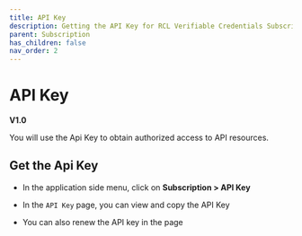 ```yaml
---
title: API Key
description: Getting the API Key for RCL Verifiable Credentials Subscription
parent: Subscription
has_children: false
nav_order: 2
---
```


# API Key
**V1.0**

You will use the Api Key to obtain authorized access to API resources.

## Get the Api Key

- In the application side menu, click on **Subscription > API Key**

- In the ``API Key`` page, you can view and copy the API Key

- You can also renew the API key in the page
